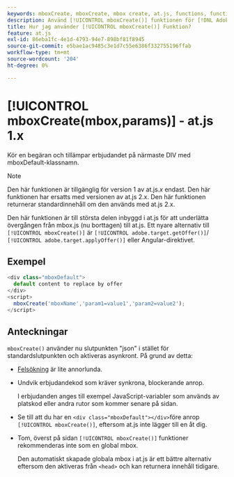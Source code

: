 ```yaml
---
keywords: mboxCreate, mboxCreate, mbox create, at.js, functions, function
description: Använd [!UICONTROL mboxCreate()] funktionen för [!DNL Adobe Target] at.js JavaScript-bibliotek som ska tillämpa erbjudanden på närmaste DIV med mboxDefault-klassnamnet. (at.js 1.x)
title: Hur jag använder [!UICONTROL mboxCreate()] Funktion?
feature: at.js
exl-id: 86eba1fc-4e1d-4793-94e7-898bf81f8945
source-git-commit: e5bae1ac9485c3e1d7c55e6386f332755196ffab
workflow-type: tm+mt
source-wordcount: '204'
ht-degree: 0%

---
```


# [!UICONTROL mboxCreate(mbox,params)] - at.js 1.x

Kör en begäran och tillämpar erbjudandet på närmaste DIV med mboxDefault-klassnamn.

>[!NOTE]
>
>Den här funktionen är tillgänglig för version 1 av at.js.*x* endast. Den här funktionen har ersatts med versionen av at.js 2.x. Den här funktionen returnerar standardinnehåll om den används med at.js 2.x.

Den här funktionen är till största delen inbyggd i at.js för att underlätta övergången från mbox.js (nu borttagen) till at.js. Ett nyare alternativ till `[!UICONTROL mboxCreate()]` är `[!UICONTROL adobe.target.getOffer()]`/ `[!UICONTROL adobe.target.applyOffer()]` eller Angular-direktivet.

## Exempel

```javascript {line-numbers="true"}
<div class="mboxDefault"> 
  default content to replace by offer 
</div> 
<script> 
  mboxCreate('mboxName','param1=value1','param2=value2'); 
</script>
```

## Anteckningar

`mboxCreate()` använder nu slutpunkten &quot;json&quot; i stället för standardslutpunkten och aktiveras asynkront. På grund av detta:

* [Felsökning](/help/dev/implement/client-side/target-debugging-atjs/target-debugging-atjs.md) är lite annorlunda.
* Undvik erbjudandekod som kräver synkrona, blockerande anrop.

  I erbjudanden anges till exempel JavaScript-variabler som används av platskod eller andra rutor som kommer senare på sidan.

* Se till att du har en `<div class="mboxDefault"></div>`före anrop `[!UICONTROL mboxCreate()]`, eftersom at.js inte lägger till en åt dig.

* Tom, överst på sidan `[!UICONTROL mboxCreate()]` funktioner rekommenderas inte som en global mbox.

  Den automatiskt skapade globala mbox i at.js är ett bättre alternativ eftersom den aktiveras från `<head>` och kan returnera innehåll tidigare.
